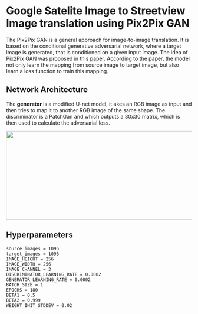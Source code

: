 # Google Satelite Image to Streetview Image translation using Pix2Pix GAN

The Pix2Pix GAN is a general approach for image-to-image translation. It is based on the conditional generative adversarial network, where a target image is generated, that is conditioned on a given input image. The idea of Pix2Pix GAN was proposed in this [paper](https://arxiv.org/abs/1611.07004). According to the paper, the model not only learn the mapping from source image to target image, but also learn a loss function to train this mapping. 

## Network Architecture
The **generator** is a modified U-net model, it akes an RGB image as input and then tries to map it to another RGB image of the same shape.
The discriminator is a PatchGan and which outputs a 30x30 matrix, which is then used to calculate the adversarial loss.

<img src="https://github.com/Therickysen08/pix2pix/blob/main/discriminator.png" width="650" height="240"/>

## Hyperparameters
    source_images = 1096
    target_images = 1096
    IMAGE_HEIGHT = 256
    IMAGE_WIDTH = 256
    IMAGE_CHANNEL = 3
    DISCRIMINATOR_LEARNING_RATE = 0.0002
    GENERATOR_LEARNING_RATE = 0.0002
    BATCH_SIZE = 1
    EPOCHS = 180
    BETA1 = 0.5
    BETA2 = 0.999
    WEIGHT_INIT_STDDEV = 0.02
